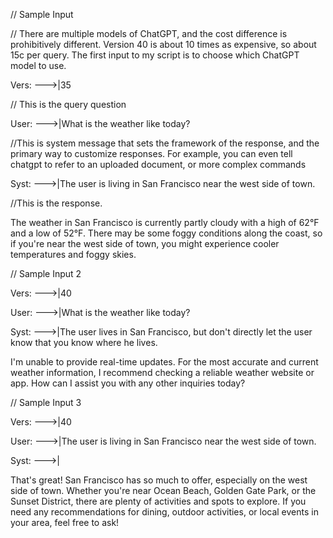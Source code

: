 // Sample Input

// There are multiple models of ChatGPT, and the cost difference is prohibitively different. Version 40 is about 10 times as expensive, so about 15c per query. The first input to my script is to choose which ChatGPT model to use.

  Vers: --->|35

// This is the query question

  User: --->|What is the weather like today?

//This is system message that sets the framework of the response, and the primary way to customize responses. For example, you can even tell chatgpt to refer to an uploaded document, or more complex commands

  Syst: --->|The user is living in San Francisco near the west side of town.

//This is the response.

  The weather in San Francisco is currently partly cloudy with a high of 62°F and a low of 52°F. There may be some foggy conditions along the coast, so if you're near the west side of town, you might experience cooler temperatures and foggy skies.



// Sample Input 2

  Vers: --->|40
  
  User: --->|What is the weather like today?
  
  Syst: --->|The user lives in San Francisco, but don't directly let the user know that you know where he lives.
  
  I'm unable to provide real-time updates. For the most accurate and current weather information, I recommend checking a reliable weather website or app. How can I assist you with any other inquiries today?



// Sample Input 3

  Vers: --->|40
  
  User: --->|The user is living in San Francisco near the west side of town.
  
  Syst: --->|             
  
  That's great! San Francisco has so much to offer, especially on the west side of town. Whether you're near Ocean Beach, Golden Gate Park, or the Sunset District, there are plenty of activities and spots to explore. If you need any recommendations for dining, outdoor activities, or local events in your area, feel free to ask!
